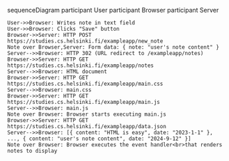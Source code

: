sequenceDiagram
    participant User
    participant Browser
    participant Server

    User->>Browser: Writes note in text field
    User->>Browser: Clicks "Save" button
    Browser->>Server: HTTP POST https://studies.cs.helsinki.fi/exampleapp/new_note
    Note over Browser,Server: Form data: { note: "user's note content" }
    Server-->>Browser: HTTP 302 (URL redirect to /exampleapp/notes)
    Browser->>Server: HTTP GET https://studies.cs.helsinki.fi/exampleapp/notes
    Server-->>Browser: HTML document
    Browser->>Server: HTTP GET https://studies.cs.helsinki.fi/exampleapp/main.css
    Server-->>Browser: main.css
    Browser->>Server: HTTP GET https://studies.cs.helsinki.fi/exampleapp/main.js
    Server-->>Browser: main.js
    Note over Browser: Browser starts executing main.js
    Browser->>Server: HTTP GET https://studies.cs.helsinki.fi/exampleapp/data.json
    Server-->>Browser: [{ content: "HTML is easy", date: "2023-1-1" }, ..., { content: "user's note content", date: "2024-9-12" }]
    Note over Browser: Browser executes the event handler<br>that renders notes to display